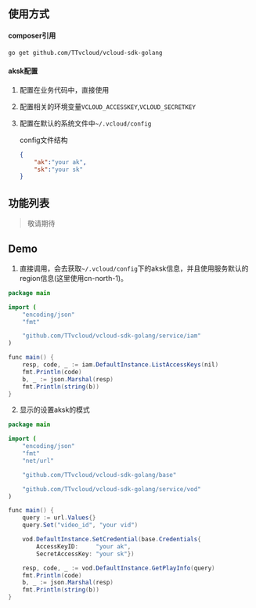 ## 使用方式
#### composer引用
```shell
go get github.com/TTvcloud/vcloud-sdk-golang
```
#### aksk配置

1. 配置在业务代码中，直接使用

2. 配置相关的环境变量`VCLOUD_ACCESSKEY`,`VCLOUD_SECRETKEY`

3. 配置在默认的系统文件中`~/.vcloud/config`

   config文件结构

   ```json
   {
       "ak":"your ak",
       "sk":"your sk"
   }
   ```

## 功能列表

>敬请期待

## Demo

1. 直接调用，会去获取`~/.vcloud/config`下的aksk信息，并且使用服务默认的region信息(这里使用cn-north-1)。

```java
package main

import (
	"encoding/json"
	"fmt"

	"github.com/TTvcloud/vcloud-sdk-golang/service/iam"
)

func main() {
	resp, code, _ := iam.DefaultInstance.ListAccessKeys(nil)
	fmt.Println(code)
	b, _ := json.Marshal(resp)
	fmt.Println(string(b))
}
```

2. 显示的设置aksk的模式

```java
package main

import (
	"encoding/json"
	"fmt"
	"net/url"

	"github.com/TTvcloud/vcloud-sdk-golang/base"

	"github.com/TTvcloud/vcloud-sdk-golang/service/vod"
)

func main() {
	query := url.Values{}
	query.Set("video_id", "your vid")

	vod.DefaultInstance.SetCredential(base.Credentials{
		AccessKeyID:     "your ak",
		SecretAccessKey: "your sk"})

	resp, code, _ := vod.DefaultInstance.GetPlayInfo(query)
	fmt.Println(code)
	b, _ := json.Marshal(resp)
	fmt.Println(string(b))
}
```

